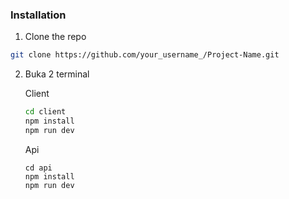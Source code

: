 ### Installation
1.  Clone the repo
   ```sh
   git clone https://github.com/your_username_/Project-Name.git
   ```
2. Buka 2 terminal
   
   Client
   ```sh
   cd client
   npm install
   npm run dev
   ```
   Api
   ```
   cd api
   npm install
   npm run dev
   ```
